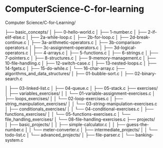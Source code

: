 # ComputerScience-C-for-learning

Computer Science/C-for-Learning/
 
├── basic_concepts/
│   ├── 0-hello-world.c
│   ├── 1-number.c
│   ├── 2-if-elif-else.c
│   ├── 2a-while-loop.c
│   ├── 2b-for-loop.c
│   ├── 2d-break-continue.c
│   ├── 3a-arithmetic-operators.c
│   ├── 3b-comparison-operators.c
│   ├── 3c-assignment-operators.c
│   ├── 3d-logical-operators.c
│   ├── 4-arrays.c
│   ├── 5-functions.c
│   ├── 6-strings.c
│   ├── 7-pointers.c
│   ├── 8-structures.c
│   ├── 9-memory-management.c
│   ├── 10-file-handling.c
│   ├── 12-switch-case.c
│   ├── 13-nested-loops.c
│   ├── 14-fgets.c
│   ├── 15-do-while.c
│   └── 16-char-array.c
├── algorithms_and_data_structures/
│   ├── 01-bubble-sort.c
│   ├── 02-binary-search.c


│   ├── 03-linked-list.c
│   ├── 04-queue.c
│   ├── 05-stack.c
├── exercises/
│   ├── variables_exercises/
│   │   └── 01-variable-assignment-exercises.c
│   ├── loops_exercises/
│   │   └── 02-loop-exercises.c
│   ├── string_manipulation_exercises/
│   │   └── 03-string-manipulation-exercises.c
│   ├── conditionals_exercises/
│   │   └── 04-conditional-exercises.c
│   ├── functions_exercises/
│   │   └── 05-functions-exercises.c
│   └── file_handling_exercises/
│       └── 08-file-handling-exercises.c
├── projects/
│   ├── basic_projects/
│   │   ├── simple-calculator.c
│   │   ├── guess-the-number.c
│   │   └── meter-converter.c
│   ├── intermediate_projects/
│   │   └── todo-list.c
│   └── advanced_projects/
│       ├── file-parser.c
│       └── banking-system.c
